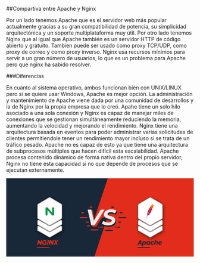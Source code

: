 ##Compartiva entre Apache y Nginx

Por un lado tenemos Apache que es el servidor web más popular actualmente gracias a su gran compatibilidad de potencia, su simplicidad arquitectónica y un soporte multiplataforma muy útil. Por otro lado tenemos Nginx que al igual que Apache también es un servidor HTTP de código abierto y gratuito. Tambíen puede ser usado como proxy TCP/UDP, como proxy de correo y como proxy inverso. Nginx usa recursos mínimos para servir a un gran número de usuarios, lo que es un problema para Apache pero que nginx ha sabido resolver.

###Diferencias

En cuanto al sistema operativo, ambos funcionan bien con UNIX/LINUX pero si se quiere usar Windows, Apache es mejor opción.
La administración y mantenimiento de Apache viene dada por una comunidad de desarrollos y la de Nginx por la propia empresa que lo creó.
Apahe tiene un solo hilo asociado a una sola conexión y Nginx es capaz de manejar miles de conexiones que se gestionan simultáneamente reduciendo la memoria, aumentando la velocidad y mejorando el rendimiento.
Nginx tiene una arquitectura basada en eventos para poder administrar varias solicitudes de clientes permitiendole tener un rendimiento mayor incluso si se trata de un tráfico pesado. Apache no es capaz de esto ya que tiene una arquitectura de subprocesos múltiples que hacen dificil esta escalabilidad.
Apache procesa contenido dinámico de forma nativa dentro del propio servidor, Nginx no tiene esta capacidad si no que depende de procesos que se ejecutan externamente.

![image](/img/avsn.jpg)

